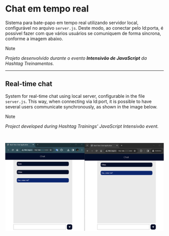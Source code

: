 # Chat em tempo real
Sistema para bate-papo em tempo real utilizando servidor local, configurável no arquivo `server.js`. 
Deste modo, ao conectar pelo Id:porta, é possível fazer com que vários usuários se comuniquem de forma síncrona, conforme a imagem abaixo.

> [!NOTE]
> _Projeto desenvolvido durante o evento <b>Intensivão de JavaScript</b> da Hashtag Treinamentos._

----

## Real-time chat
System for real-time chat using local server, configurable in the file `server.js`. 
This way, when connecting via Id:port, it is possible to have several users communicate synchronously, as shown in the image below.

 > [!NOTE]
 > _Project developed during Hashtag Trainings' JavaScript Intensivão event._
<br />

![Screenshot Final](FinalDeploy.png)
